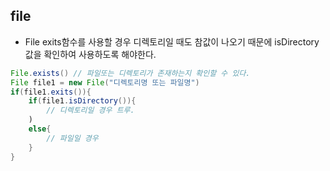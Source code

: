 ## file 

- File exits함수를 사용할 경우 디렉토리일 때도 참값이 나오기 때문에 isDirectory값을 확인하여 사용하도록 해야한다.


```java
File.exists() // 파일또는 디렉토리가 존재하는지 확인할 수 있다.
File file1 = new File("디렉토리명 또는 파일명")
if(file1.exits()){
	if(file1.isDirectory()){
		// 디렉토리일 경우 트루.	
	)
    else{
        // 파일일 경우 
    }
}

```
